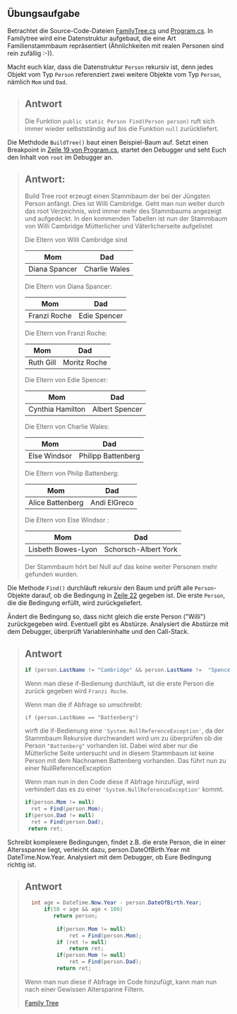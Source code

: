 ## Übungsaufgabe

Betrachtet die Source-Code-Dateien 
[FamilyTree.cs](FamilyTree.cs) und 
[Program.cs](Program.cs). In Familytree wird eine Datenstruktur aufgebaut,
die eine Art Familienstammbaum repräsentiert (Ähnlichkeiten mit realen Personen sind rein zufällig :-)).


Macht euch klar, dass die Datenstruktur `Person` rekursiv ist, denn jedes Objekt vom Typ `Person` referenziert
zwei weitere Objekte vom Typ `Person`, nämlich `Mom` und `Dad`.

> ## Antwort
> Die Funktion `public static Person Find(Person person)` ruft sich immer wieder selbstständig auf bis die Funktion `null` zurückliefert.

Die Methdode `BuildTree()` baut einen Beispiel-Baum auf. Setzt einen Breakpoint in [Zeile 19 von Program.cs](Program.cs#L19),
startet den Debugger und seht Euch den Inhalt von `root` im Debugger an. 

> ## Antwort:
>
> Build Tree root erzeugt einen Stammbaum der bei der Jüngsten Person anfängt. Dies ist Willi Cambridge.
> Geht man nun weiter durch das root Verzeichnis, wird immer mehr des Stammbaums angezeigt und aufgedeckt.
> In den kommenden Tabellen ist nun der Stammbaum von Willi Cambridge Mütterlicher und Väterlicherseite aufgelistet 
>
> Die Eltern von Willi Cambridge sind 
>
> |     Mom       |     Dad       |
> | ------------- |:-------------:|
> | Diana Spancer     | Charlie Wales |
>
>
> Die Eltern von Diana Spancer:
>
> |     Mom       |     Dad       |
> | ------------- |:-------------:|
> | Franzi Roche  | Edie Spencer  |
>
> Die Eltern von Franzi Roche:
>
> |     Mom       |     Dad       |
> | ------------- |:-------------:|
> | Ruth Gill     | Moritz Roche  |
>
> Die Eltern von Edie Spencer:
>
> |     Mom       |     Dad       |
> | ------------- |:-------------:|
> | Cynthia Hamilton  | Albert Spencer  |
>
> Die Eltern von Charlie Wales:
>
> |     Mom       |     Dad       |
> | ------------- |:-------------:|
> | Else Windsor  | Philipp Battenberg  |
>
> Die Eltern von Philip Battenberg:
>
> |     Mom       |     Dad       |
> | ------------- |:-------------:|
> | Alice Battenberg | Andi ElGreco  |
>
> Die Eltern von Else Windsor :
>
> |     Mom       |     Dad       |
> | ------------- |:-------------:|
> | Lisbeth Bowes-Lyon | Schorsch-Albert York  |
>
> Der Stammbaum hört bei Null auf das keine weiter Personen mehr gefunden wurden.



Die Methode `Find()` durchläuft rekursiv den Baum und prüft alle `Person`-Objekte darauf, ob die Bedingung in 
[Zeile 22](FamilyTree.cs#L22) gegeben ist. Die erste `Person`, die die Bedingung erfüllt, wird zurückgeliefert.

Ändert die Bedingung so, dass nicht gleich die erste Person ("Willi") zurückgegeben wird. Eventuell gibt es Abstürze.
Analysiert die Abstürze mit dem Debugger, überprüft Variableninhalte und den Call-Stack.

> ## Antwort
>
>```C#
>if (person.LastName != "Cambridge" && person.LastName !=  "Spencer")
>```
> Wenn man diese if-Bedienung durchläuft, ist die erste Person die zurück gegeben wird `Franzi Roche`.
>
> Wenn man die if Abfrage so umschreibt:
>
> `if (person.LastName == "Battenberg")`
>
> wirft die if-Bedienung eine `'System.NullReferenceException'`, da der Stammbaum Rekursive durchwandert wird um zu überprüfen ob die Person `"Battenberg"` vorhanden ist.
> Dabei wird aber nur die Mütterliche Seite untersucht und in diesem Stammbaum ist keine Person mit dem Nachnamen Battenberg vorhanden. Das führt nun zu einer NullReferenceException
>
> Wenn man nun in den Code diese if Abfrage hinzufügt, wird verhindert das es zu einer `'System.NullReferenceException'` kommt.
> ```C#
> if(person.Mom != null)
>   ret = Find(person.Mom);
> if(person.Dad != null)
>   ret = Find(person.Dad);
>  return ret;
>```



Schreibt komplexere Bedingungen, findet z.B. die erste Person, die in einer Altersspanne liegt, verleicht dazu, person.DateOfBirth.Year
mit DateTime.Now.Year. Analysiert mit dem Debugger, ob Eure Bedingung richtig ist. 

> ## Antwort
>
> ```C#
>   int age = DateTime.Now.Year - person.DateOfBirth.Year;
>       if(50 < age && age < 100)
>          return person;
>                
>           if(person.Mom != null)
>               ret = Find(person.Mom);
>           if (ret != null)
>               return ret;
>           if(person.Mom != null)
>               ret = Find(person.Dad);
>           return ret;
>```
>
> Wenn man nun diese if Abfrage im Code hinzufügt, kann man nun nach einer Gewissen Alterspanne Filtern.
>
> [Family Tree](https://github.com/benediktgrether/Softwaredesign-Praktikum/blob/master/2-1-aufgabe/FamilyTree.cs)




